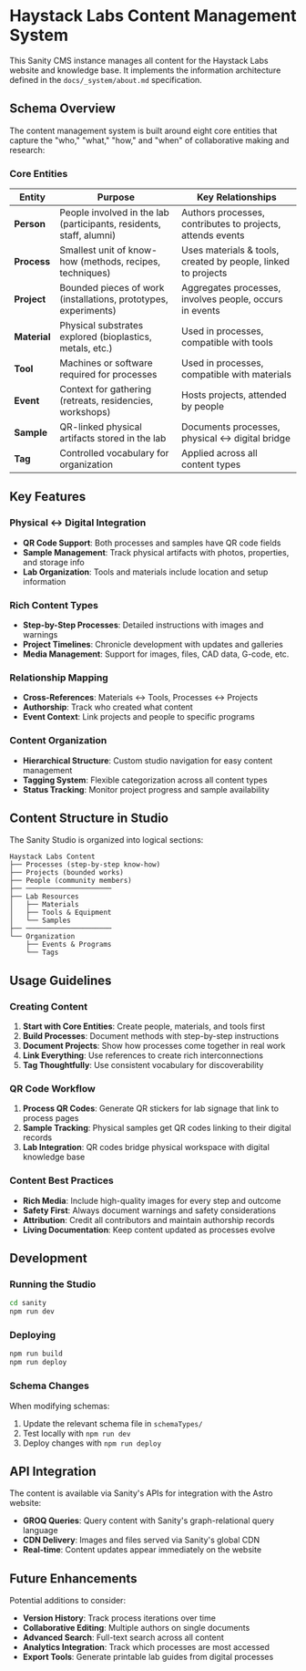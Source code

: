 # Haystack Labs Content Management System

This Sanity CMS instance manages all content for the Haystack Labs website and knowledge base. It implements the information architecture defined in the `docs/_system/about.md` specification.

## Schema Overview

The content management system is built around eight core entities that capture the "who," "what," "how," and "when" of collaborative making and research:

### Core Entities

| Entity       | Purpose                                                             | Key Relationships                                             |
| ------------ | ------------------------------------------------------------------- | ------------------------------------------------------------- |
| **Person**   | People involved in the lab (participants, residents, staff, alumni) | Authors processes, contributes to projects, attends events    |
| **Process**  | Smallest unit of know-how (methods, recipes, techniques)            | Uses materials & tools, created by people, linked to projects |
| **Project**  | Bounded pieces of work (installations, prototypes, experiments)     | Aggregates processes, involves people, occurs in events       |
| **Material** | Physical substrates explored (bioplastics, metals, etc.)            | Used in processes, compatible with tools                      |
| **Tool**     | Machines or software required for processes                         | Used in processes, compatible with materials                  |
| **Event**    | Context for gathering (retreats, residencies, workshops)            | Hosts projects, attended by people                            |
| **Sample**   | QR-linked physical artifacts stored in the lab                      | Documents processes, physical ↔ digital bridge                |
| **Tag**      | Controlled vocabulary for organization                              | Applied across all content types                              |

## Key Features

### Physical ↔ Digital Integration
- **QR Code Support**: Both processes and samples have QR code fields
- **Sample Management**: Track physical artifacts with photos, properties, and storage info
- **Lab Organization**: Tools and materials include location and setup information

### Rich Content Types
- **Step-by-Step Processes**: Detailed instructions with images and warnings
- **Project Timelines**: Chronicle development with updates and galleries
- **Media Management**: Support for images, files, CAD data, G-code, etc.

### Relationship Mapping
- **Cross-References**: Materials ↔ Tools, Processes ↔ Projects
- **Authorship**: Track who created what content
- **Event Context**: Link projects and people to specific programs

### Content Organization
- **Hierarchical Structure**: Custom studio navigation for easy content management
- **Tagging System**: Flexible categorization across all content types
- **Status Tracking**: Monitor project progress and sample availability

## Content Structure in Studio

The Sanity Studio is organized into logical sections:

```
Haystack Labs Content
├── Processes (step-by-step know-how)
├── Projects (bounded works)
├── People (community members)
├── ─────────────────────
├── Lab Resources
│   ├── Materials
│   ├── Tools & Equipment
│   └── Samples
├── ─────────────────────
└── Organization
    ├── Events & Programs
    └── Tags
```

## Usage Guidelines

### Creating Content

1. **Start with Core Entities**: Create people, materials, and tools first
2. **Build Processes**: Document methods with step-by-step instructions
3. **Document Projects**: Show how processes come together in real work
4. **Link Everything**: Use references to create rich interconnections
5. **Tag Thoughtfully**: Use consistent vocabulary for discoverability

### QR Code Workflow

1. **Process QR Codes**: Generate QR stickers for lab signage that link to process pages
2. **Sample Tracking**: Physical samples get QR codes linking to their digital records
3. **Lab Integration**: QR codes bridge physical workspace with digital knowledge base

### Content Best Practices

- **Rich Media**: Include high-quality images for every step and outcome
- **Safety First**: Always document warnings and safety considerations
- **Attribution**: Credit all contributors and maintain authorship records
- **Living Documentation**: Keep content updated as processes evolve

## Development

### Running the Studio

```bash
cd sanity
npm run dev
```

### Deploying

```bash
npm run build
npm run deploy
```

### Schema Changes

When modifying schemas:
1. Update the relevant schema file in `schemaTypes/`
2. Test locally with `npm run dev`
3. Deploy changes with `npm run deploy`

## API Integration

The content is available via Sanity's APIs for integration with the Astro website:

- **GROQ Queries**: Query content with Sanity's graph-relational query language
- **CDN Delivery**: Images and files served via Sanity's global CDN
- **Real-time**: Content updates appear immediately on the website

## Future Enhancements

Potential additions to consider:
- **Version History**: Track process iterations over time
- **Collaborative Editing**: Multiple authors on single documents
- **Advanced Search**: Full-text search across all content
- **Analytics Integration**: Track which processes are most accessed
- **Export Tools**: Generate printable lab guides from digital processes
